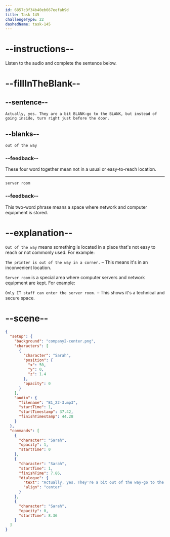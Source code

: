 ```yaml
---
id: 6857c3f34b40eb667eefab9d
title: Task 145
challengeType: 22
dashedName: task-145
---
```


<!-- (Audio) Sarah: Actually, yes. They are a bit out of the way—go to the server room, but instead of going inside, turn right just before the door. -->

# --instructions--

Listen to the audio and complete the sentence below.

# --fillInTheBlank--

## --sentence--

`Actually, yes. They are a bit BLANK—go to the BLANK, but instead of going inside, turn right just before the door.`

## --blanks--

`out of the way`

### --feedback--

These four word together mean not in a usual or easy-to-reach location.

---

`server room`

### --feedback--

This two-word phrase means a space where network and computer equipment is stored.

# --explanation--

`Out of the way` means something is located in a place that's not easy to reach or not commonly used. For example:

`The printer is out of the way in a corner.` – This means it's in an inconvenient location.

`Server room` is a special area where computer servers and network equipment are kept. For example:

`Only IT staff can enter the server room.` – This shows it's a technical and secure space.

# --scene--

```json
{
  "setup": {
    "background": "company2-center.png",
    "characters": [
      {
        "character": "Sarah",
        "position": {
          "x": 50,
          "y": 0,
          "z": 1.4
        },
        "opacity": 0
      }
    ],
    "audio": {
      "filename": "B1_22-3.mp3",
      "startTime": 1,
      "startTimestamp": 37.42,
      "finishTimestamp": 44.28
    }
  },
  "commands": [
    {
      "character": "Sarah",
      "opacity": 1,
      "startTime": 0
    },
    {
      "character": "Sarah",
      "startTime": 1,
      "finishTime": 7.86,
      "dialogue": {
        "text": "Actually, yes. They're a bit out of the way-go to the server room, but instead of going inside, turn right just before the door.",
        "align": "center"
      }
    },
    {
      "character": "Sarah",
      "opacity": 0,
      "startTime": 8.36
    }
  ]
}
```
